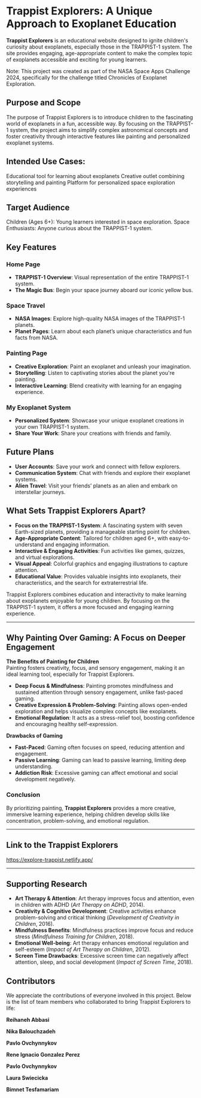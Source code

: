 # Trappist Explorers: A Unique Approach to Exoplanet Education

**Trappist Explorers** is an educational website designed to ignite children's curiosity about exoplanets, especially those in the TRAPPIST-1 system. The site provides engaging, age-appropriate content to make the complex topic of exoplanets accessible and exciting for young learners.

Note: This project was created as part of the NASA Space Apps Challenge 2024, specifically for the challenge titled Chronicles of Exoplanet Exploration.

## Purpose and Scope

The purpose of Trappist Explorers is to introduce children to the fascinating world of exoplanets in a fun, accessible way. By focusing on the TRAPPIST-1 system, the project aims to simplify complex astronomical concepts and foster creativity through interactive features like painting and personalized exoplanet systems.

## Intended Use Cases:

Educational tool for learning about exoplanets
Creative outlet combining storytelling and painting
Platform for personalized space exploration experiences

## Target Audience

Children (Ages 6+): Young learners interested in space exploration.
Space Enthusiasts: Anyone curious about the TRAPPIST-1 system.

## Key Features

### Home Page
- **TRAPPIST-1 Overview**: Visual representation of the entire TRAPPIST-1 system.
- **The Magic Bus**: Begin your space journey aboard our iconic yellow bus.

### Space Travel
- **NASA Images**: Explore high-quality NASA images of the TRAPPIST-1 planets.
- **Planet Pages**: Learn about each planet’s unique characteristics and fun facts from NASA.

### Painting Page
- **Creative Exploration**: Paint an exoplanet and unleash your imagination.
- **Storytelling**: Listen to captivating stories about the planet you're painting.
- **Interactive Learning**: Blend creativity with learning for an engaging experience.

### My Exoplanet System
- **Personalized System**: Showcase your unique exoplanet creations in your own TRAPPIST-1 system.
- **Share Your Work**: Share your creations with friends and family.

## Future Plans
- **User Accounts**: Save your work and connect with fellow explorers.
- **Communication System**: Chat with friends and explore their exoplanet systems.
- **Alien Travel**: Visit your friends’ planets as an alien and embark on interstellar journeys.

## What Sets Trappist Explorers Apart?
- **Focus on the TRAPPIST-1 System**: A fascinating system with seven Earth-sized planets, providing a manageable starting point for children.
- **Age-Appropriate Content**: Tailored for children aged 6+, with easy-to-understand and engaging information.
- **Interactive & Engaging Activities**: Fun activities like games, quizzes, and virtual explorations.
- **Visual Appeal**: Colorful graphics and engaging illustrations to capture attention.
- **Educational Value**: Provides valuable insights into exoplanets, their characteristics, and the search for extraterrestrial life.

Trappist Explorers combines education and interactivity to make learning about exoplanets enjoyable for young children. By focusing on the TRAPPIST-1 system, it offers a more focused and engaging learning experience.

---

## Why Painting Over Gaming: A Focus on Deeper Engagement

**The Benefits of Painting for Children**  
Painting fosters creativity, focus, and sensory engagement, making it an ideal learning tool, especially for Trappist Explorers.

- **Deep Focus & Mindfulness**: Painting promotes mindfulness and sustained attention through sensory engagement, unlike fast-paced gaming.
- **Creative Expression & Problem-Solving**: Painting allows open-ended exploration and helps visualize complex concepts like exoplanets.
- **Emotional Regulation**: It acts as a stress-relief tool, boosting confidence and encouraging healthy self-expression.

**Drawbacks of Gaming**
- **Fast-Paced**: Gaming often focuses on speed, reducing attention and engagement.
- **Passive Learning**: Gaming can lead to passive learning, limiting deep understanding.
- **Addiction Risk**: Excessive gaming can affect emotional and social development negatively.

### Conclusion
By prioritizing painting, **Trappist Explorers** provides a more creative, immersive learning experience, helping children develop skills like concentration, problem-solving, and emotional regulation.

---

## Link to the Trappist Explorers
https://explore-trappist.netlify.app/

---

## Supporting Research

- **Art Therapy & Attention**: Art therapy improves focus and attention, even in children with ADHD (*Art Therapy on ADHD*, 2014).
- **Creativity & Cognitive Development**: Creative activities enhance problem-solving and critical thinking (*Development of Creativity in Children*, 2016).
- **Mindfulness Benefits**: Mindfulness practices improve focus and reduce stress (*Mindfulness Training for Children*, 2018).
- **Emotional Well-being**: Art therapy enhances emotional regulation and self-esteem (*Impact of Art Therapy on Children*, 2012).
- **Screen Time Drawbacks**: Excessive screen time can negatively affect attention, sleep, and social development (*Impact of Screen Time*, 2018).

## Contributors

We appreciate the contributions of everyone involved in this project. Below is the list of team members who collaborated to bring Trappist Explorers to life:

**Reihaneh Abbasi**

**Nika Balouchzadeh**

**Pavlo Ovchynnykov**

**Rene lgnacio Gonzalez Perez**

**Pavlo Ovchynnykov**

**Laura Swiecicka** 

**Bimnet Tesfamariam**
